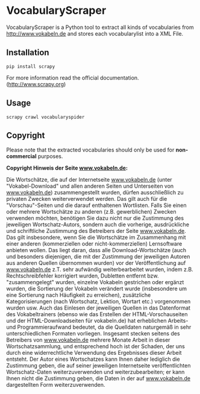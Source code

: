 VocabularyScraper
=================

VocabularyScraper is a Python tool to extract all kinds of vocabularies from http://www.vokabeln.de and stores each
vocabularylist into a XML File.

Installation
------------

```
pip install scrapy
```

For more information read the official documentation. (http://www.scrapy.org)

Usage
-----

```
scrapy crawl vocabularyspider
```

Copyright
---------

Please note that the extracted vocabularies should only be used for **non-commercial** purposes. 

**Copyright Hinweis der Seite www.vokabeln.de:**

Die Wortschätze, die auf der Internetseite www.vokabeln.de (unter "Vokabel-Download" und allen anderen Seiten und Unterseiten von www.vokabeln.de) zusammengestellt wurden, dürfen ausschließlich zu privaten Zwecken weiterverwendet werden. Das gilt auch für die "Vorschau"-Seiten und die darauf enthaltenen Wortlisten.
Falls Sie einen oder mehrere Wortschätze zu anderen (z.B. gewerblichen) Zwecken verwenden möchten, benötigen Sie dazu nicht nur die Zustimmung des jeweiligen Wortschatz-Autors, sondern auch die vorherige, ausdrückliche und schriftliche Zustimmung des Betreibers der Seite www.vokabeln.de. Das gilt insbesondere, wenn Sie die Wortschätze im Zusammenhang mit einer anderen (kommerziellen oder nicht-kommerziellen) Lernsoftware anbieten wollen.
Das liegt daran, dass alle Download-Wortschätze (auch und besonders diejenigen, die mit der Zustimmung der jeweiligen Autoren aus anderen Quellen übernommen wurden) vor der Veröffentlichung auf www.vokabeln.de z.T. sehr aufwändig weiterbearbeitet wurden, indem z.B. Rechtschreibfehler korrigiert wurden, Dubletten entfernt bzw. "zusammengelegt" wurden, einzelne Vokabeln gestrichen oder ergänzt wurden, die Sortierung der Vokabeln verändert wurde (insbesondere um eine Sortierung nach Häufigkeit zu erreichen), zusätzliche Kategorisierungen (nach Wortschatz, Lektion, Wortart etc.) vorgenommen wurden usw.
Auch das Einlesen der jeweiligen Quellen in das Datenformat des Vokabeltrainers (ebenso wie das Erstellen der HTML-Vorschauseiten und der HTML-Downloadseiten für vokabeln.de) hat erheblichen Arbeits- und Programmieraufwand bedeutet, da die Quelldaten naturgemäß in sehr unterschiedlichen Formaten vorliegen. Insgesamt stecken seitens des Betreibers von www.vokabeln.de mehrere Monate Arbeit in dieser Wortschatzsammlung, und entsprechend hoch ist der Schaden, der uns durch eine widerrechtliche Verwendung des Ergebnisses dieser Arbeit entsteht.
Der Autor eines Wortschatzes kann Ihnen daher lediglich die Zustimmung geben, die auf seiner jeweiligen Internetseite veröffentlichten Wortschatz-Daten weiterzuverwenden und weiterzubearbeiten; er kann Ihnen nicht die Zustimmung geben, die Daten in der auf www.vokabeln.de dargestellten Form weiterzuverwenden.

